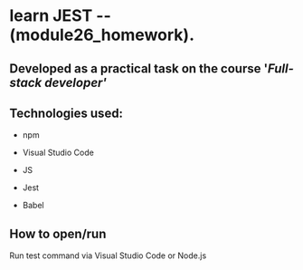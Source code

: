 # learn JEST -- (module26_homework).

Developed as a practical task on the course '_Full-stack developer'_
---

## Technologies used:

* npm

* Visual Studio Code

* JS

* Jest

* Babel

## How to open/run

Run test command via Visual Studio Code or Node.js

